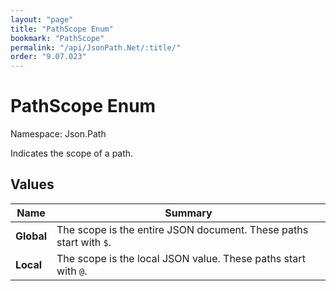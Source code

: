 ```yaml
---
layout: "page"
title: "PathScope Enum"
bookmark: "PathScope"
permalink: "/api/JsonPath.Net/:title/"
order: "9.07.023"
---
```

# PathScope Enum

Namespace: Json.Path

Indicates the scope of a path.

## Values

| Name | Summary |
|---|---|
| **Global** | The scope is the entire JSON document.  These paths start with `$`. |
| **Local** | The scope is the local JSON value.  These paths start with `@`. |

